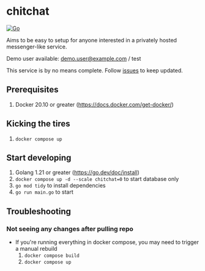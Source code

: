 # chitchat

[![Go](https://github.com/emilhauk/chitchat/actions/workflows/go.yml/badge.svg?branch=master)](https://github.com/emilhauk/chitchat/actions/workflows/go.yml)

Aims to be easy to setup for anyone interested in a privately hosted messenger-like service.

Demo user available: demo.user@example.com / test

This service is by no means complete. Follow [issues](https://github.com/emilhauk/chitchat/issues) to keep updated.

## Prerequisites
1. Docker 20.10 or greater (https://docs.docker.com/get-docker/)

## Kicking the tires
1. `docker compose up`

## Start developing
1. Golang 1.21 or greater (https://go.dev/doc/install)
2. `docker compose up -d --scale chitchat=0` to start database only
3. `go mod tidy` to install dependencies
4. `go run main.go` to start

## Troubleshooting
### Not seeing any changes after pulling repo
- If you're running everything in docker compose, you may need to trigger a manual rebuild
  1. `docker compose build`
  2. `docker compose up`